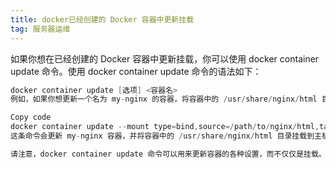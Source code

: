 ```yaml
---
title: docker已经创建的 Docker 容器中更新挂载
tag: 服务器运维
---
```

<!--more-->
如果你想在已经创建的 Docker 容器中更新挂载，你可以使用 docker container update 命令。使用 docker container update 命令的语法如下：


```java 
docker container update [选项] <容器名>
例如，如果你想更新一个名为 my-nginx 的容器，将容器中的 /usr/share/nginx/html 目录挂载到主机的 /path/to/nginx/html 目录，你可以使用以下命令：

Copy code
docker container update --mount type=bind,source=/path/to/nginx/html,target=/usr/share/nginx/html my-nginx
这条命令会更新 my-nginx 容器，并将容器中的 /usr/share/nginx/html 目录挂载到主机的 /path/to/nginx/html 目录。

请注意，docker container update 命令可以用来更新容器的各种设置，而不仅仅是挂载。例如，你也可以使用这个命令来更改容器的 CPU 和内存限制，或者添加新的网络连接等等。你可以使用 docker container update --help 命令查看所有可用的选项。

